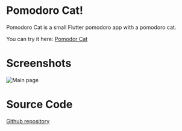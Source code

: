 # Pomodoro Cat!

Pomodoro Cat is a small Flutter pomodoro app with a pomodoro cat.

You can try it here:
[Pomodor Cat](https://antigones.github.io/flutter_pomodoro_cat_web/index.html)

# Screenshots

![Main page](https://antigones.github.io/flutter_pomodoro_cat_web/screenshots/pomodoro.png)

# Source Code

[Github repository](https://github.com/antigones/flutter_pomodoro_cat)